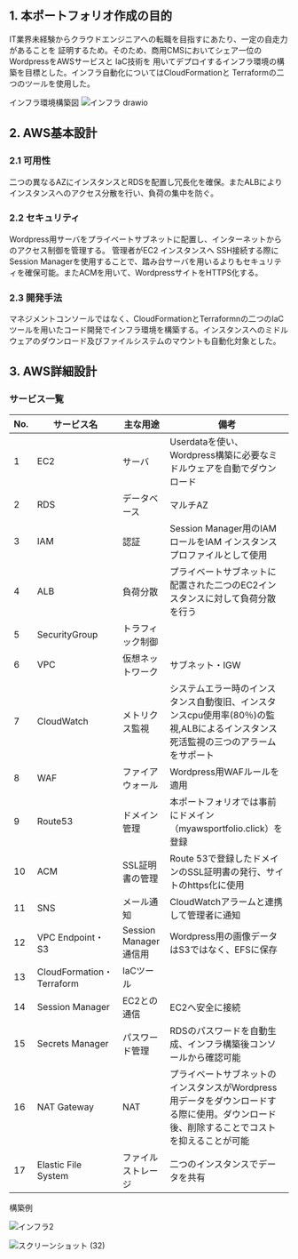 ## 1. 本ポートフォリオ作成の目的
 IT業界未経験からクラウドエンジニアへの転職を目指すにあたり、一定の自走力があることを
証明するため。そのため、商用CMSにおいてシェア一位のWordpressをAWSサービスと IaC技術を
用いてデプロイするインフラ環境の構築を目標とした。インフラ自動化についてはCloudFormationと
Terraformの二つのツールを使用した。

インフラ環境構築図
![インフラ drawio](https://github.com/aichiaws2022/-/assets/117337037/33a3c38e-5e26-4b7d-bd18-fae2614f5517)


  
## 2. AWS基本設計
### 2.1 可用性
二つの異なるAZにインスタンスとRDSを配置し冗長化を確保。またALBによりインスタンスへのアクセス分散を行い、負荷の集中を防ぐ。
### 2.2 セキュリティ
Wordpress用サーバをプライベートサブネットに配置し、インターネットからのアクセス制御を管理する。
管理者がEC2 インスタンスへ SSH接続する際にSession Managerを使用することで、踏み台サーバを用いるよりもセキュリティを確保可能。またACMを用いて、WordpressサイトをHTTPS化する。

### 2.3 開発手法
 マネジメントコンソールではなく、CloudFormationとTerraformnの二つのIaCツールを用いたコード開発でインフラ環境を構築する。インスタンスへのミドルウェアのダウンロード及びファイルシステムのマウントも自動化対象とした。


## 3. AWS詳細設計
###  サービス一覧
No.|サービス名|主な用途|備考
--|--|--|--
1|EC2|サーバ|Userdataを使い、Wordpress構築に必要なミドルウェアを自動でダウンロード
2|RDS|データベース|マルチAZ
3|IAM|認証|Session Manager用のIAMロールをIAM インスタンスプロファイルとして使用
4|ALB|負荷分散|プライベートサブネットに配置された二つのEC2インスタンスに対して負荷分散を行う
5|SecurityGroup|トラフィック制御|
6|VPC|仮想ネットワーク|サブネット・IGW
7|CloudWatch|メトリクス監視|システムエラー時のインスタンス自動復旧、インスタンスcpu使用率(80％)の監視,ALBによるインスタンス死活監視の三つのアラームをサポート
8|WAF|ファイアウォール|Wordpress用WAFルールを適用
9|Route53|ドメイン管理|本ポートフォリオでは事前にドメイン（myawsportfolio.click）を登録
10|ACM|SSL証明書の管理|Route 53で登録したドメインのSSL証明書の発行、サイトのhttps化に使用
11|SNS|メール通知|CloudWatchアラームと連携して管理者に通知
12|VPC Endpoint・S3|Session Manager通信用|Wordpress用の画像データはS3ではなく、EFSに保存
13|CloudFormation・Terraform|IaCツール|
14|Session Manager|EC2との通信|EC2へ安全に接続
15|Secrets Manager|パスワード管理|RDSのパスワードを自動生成、インフラ構築後コンソールから確認可能
16|NAT Gateway|NAT|プライベートサブネットのインスタンスがWordpress用データをダウンロードする際に使用。ダウンロード後、削除することでコストを抑えることが可能
17|Elastic File System|ファイルストレージ|二つのインスタンスでデータを共有

構築例

![インフラ2](https://github.com/aichiaws2022/-/assets/117337037/d841c9e3-50a9-4910-b0fd-6c893793d6f9)

![スクリーンショット (32)](https://github.com/aichiaws2022/-/assets/117337037/0bad0717-5730-4ea4-af17-d3f510d1b76c)
